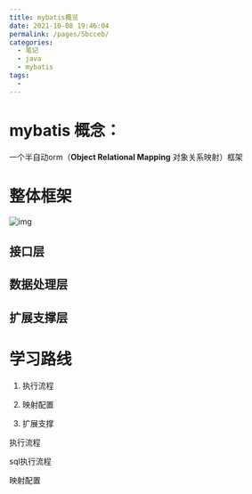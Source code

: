 ```yaml
---
title: mybatis概览
date: 2021-10-08 19:46:04
permalink: /pages/5bcceb/
categories:
  - 笔记
  - java
  - mybatis
tags:
  - 
---
```

# mybatis 概念：

一个半自动orm（**Object Relational Mapping** 对象关系映射）框架

# 整体框架

![img](https://img.ggball.top/3003028eacbd93763c628c4b1bc64b7b4a058068.jpg@1320w_1154h.webp)



## 接口层

## 数据处理层

## 扩展支撑层


# 学习路线

1. 执行流程

2. 映射配置

3. 扩展支撑

执行流程 

sql执行流程

映射配置



